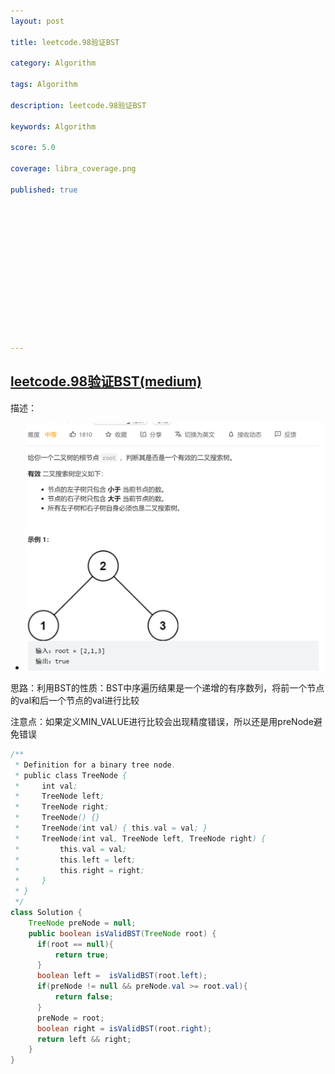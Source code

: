 ```yaml
---
layout: post

title: leetcode.98验证BST

category: Algorithm

tags: Algorithm

description: leetcode.98验证BST

keywords: Algorithm

score: 5.0

coverage: libra_coverage.png

published: true














---
```


## [leetcode.98验证BST(medium)](https://leetcode.cn/problems/validate-binary-search-tree/)

描述：

- ![image-20221111115529786](/assets/imgs/image-20221111115529786.png)

思路：利用BST的性质：BST中序遍历结果是一个递增的有序数列，将前一个节点的val和后一个节点的val进行比较

注意点：如果定义MIN_VALUE进行比较会出现精度错误，所以还是用preNode避免错误

```java
/**
 * Definition for a binary tree node.
 * public class TreeNode {
 *     int val;
 *     TreeNode left;
 *     TreeNode right;
 *     TreeNode() {}
 *     TreeNode(int val) { this.val = val; }
 *     TreeNode(int val, TreeNode left, TreeNode right) {
 *         this.val = val;
 *         this.left = left;
 *         this.right = right;
 *     }
 * }
 */
class Solution {
    TreeNode preNode = null;
    public boolean isValidBST(TreeNode root) {
      if(root == null){
          return true;
      }
      boolean left =  isValidBST(root.left);
      if(preNode != null && preNode.val >= root.val){
          return false;
      }
      preNode = root;
      boolean right = isValidBST(root.right);
      return left && right;
    }
}
```

